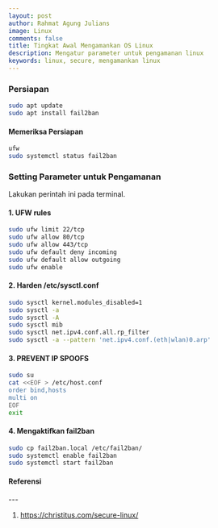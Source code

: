 ```yaml
---
layout: post
author: Rahmat Agung Julians
image: Linux
comments: false
title: Tingkat Awal Mengamankan OS Linux
description: Mengatur parameter untuk pengamanan linux
keywords: linux, secure, mengamankan linux
---
```


### Persiapan 
```bash
sudo apt update
sudo apt install fail2ban
```

#### Memeriksa Persiapan
```bash
ufw
sudo systemctl status fail2ban
```

### Setting Parameter untuk Pengamanan
Lakukan perintah ini pada terminal.

#### 1. UFW rules
```bash
sudo ufw limit 22/tcp  
sudo ufw allow 80/tcp  
sudo ufw allow 443/tcp  
sudo ufw default deny incoming  
sudo ufw default allow outgoing
sudo ufw enable
```
#### 2. Harden /etc/sysctl.conf
```bash
sudo sysctl kernel.modules_disabled=1
sudo sysctl -a
sudo sysctl -A
sudo sysctl mib
sudo sysctl net.ipv4.conf.all.rp_filter
sudo sysctl -a --pattern 'net.ipv4.conf.(eth|wlan)0.arp'
```

#### 3. PREVENT IP SPOOFS
```bash
sudo su
cat <<EOF > /etc/host.conf
order bind,hosts
multi on
EOF
exit
```

#### 4. Mengaktifkan fail2ban
```bash
sudo cp fail2ban.local /etc/fail2ban/
sudo systemctl enable fail2ban
sudo systemctl start fail2ban
```

<h4><b class="title-referensi">Referensi</b></h4> 
--- 
<ol class="referensi">
    <li>
        <a href="https://christitus.com/secure-linux/">https://christitus.com/secure-linux/</a>
    </li>
</ol>